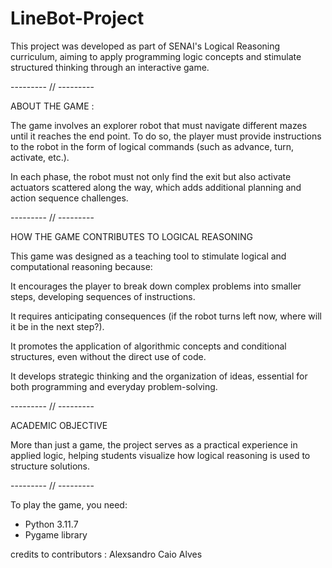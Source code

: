 # LineBot-Project

This project was developed as part of SENAI's Logical Reasoning curriculum, aiming to apply 
programming logic concepts and stimulate structured thinking through an interactive game.

--------- // ---------

ABOUT THE GAME :

The game involves an explorer robot that must navigate different mazes until it reaches the end 
point. To do so, the player must provide instructions to the robot in the form of logical commands 
(such as advance, turn, activate, etc.).

In each phase, the robot must not only find the exit but also activate actuators scattered along 
the way, which adds additional planning and action sequence challenges.

--------- // ---------

HOW THE GAME CONTRIBUTES TO LOGICAL REASONING

This game was designed as a teaching tool to stimulate logical and computational reasoning because:

It encourages the player to break down complex problems into smaller steps, developing sequences of 
instructions.

It requires anticipating consequences (if the robot turns left now, where will it be in the next 
step?).

It promotes the application of algorithmic concepts and conditional structures, even without the 
direct use of code.

It develops strategic thinking and the organization of ideas, essential for both programming and 
everyday problem-solving.

--------- // ---------

ACADEMIC OBJECTIVE

More than just a game, the project serves as a practical experience in applied logic, helping 
students visualize how logical reasoning is used to structure solutions.

--------- // ---------

To play the game, you need:
- Python 3.11.7
- Pygame library

credits to contributors :
Alexsandro
Caio Alves
